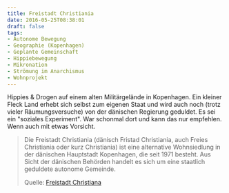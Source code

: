 ```yaml
---
title: Freistadt Christiania
date: 2016-05-25T08:38:01
draft: false
tags:
- Autonome Bewegung
- Geographie (Kopenhagen)
- Geplante Gemeinschaft
- Hippiebewegung
- Mikronation
- Strömung im Anarchismus
- Wohnprojekt
---
```


Hippies & Drogen auf einem alten Militärgelände in Kopenhagen. Ein kleiner
Fleck Land erhebt sich selbst zum eigenen Staat und wird auch noch (trotz
vieler Räumungsversuche) von der dänischen Regierung geduldet. Es sei ein
"soziales Experiment". War schonmal dort und kann das nur empfehlen. Wenn
auch mit etwas Vorsicht.

> Die Freistadt Christiania (dänisch Fristad Christiania, auch Freies
> Christiania oder kurz Christiania) ist eine alternative Wohnsiedlung in
> der dänischen Hauptstadt Kopenhagen, die seit 1971 besteht. Aus Sicht der
> dänischen Behörden handelt es sich um eine staatlich geduldete autonome
> Gemeinde.
>
> Quelle: [Freistadt Christiana](https://de.wikipedia.org/wiki/Freistadt_Christiania)
